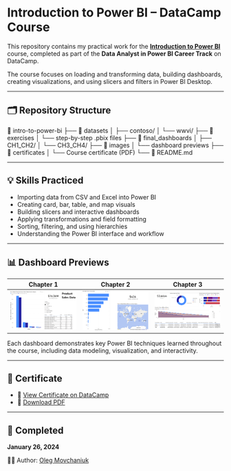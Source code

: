 # Introduction to Power BI – DataCamp Course

This repository contains my practical work for the **[Introduction to Power BI](https://app.datacamp.com/learn/courses/introduction-to-power-bi)** course, completed as part of the **Data Analyst in Power BI Career Track** on DataCamp.

The course focuses on loading and transforming data, building dashboards, creating visualizations, and using slicers and filters in Power BI Desktop.

---

## 🗂️ Repository Structure

📁 intro-to-power-bi
├── 📂 datasets
│   ├── contoso/
│   └── wwvi/
├── 📂 exercises
│   └── step-by-step .pbix files
├── 📂 final_dashboards
│   ├── CH1_CH2/
│   └── CH3_CH4/
├── 📂 images
│   └── dashboard previews
├── 📂 certificates
│   └── Course certificate (PDF)
└── 📄 README.md

---

## 💡 Skills Practiced

- Importing data from CSV and Excel into Power BI  
- Creating card, bar, table, and map visuals  
- Building slicers and interactive dashboards  
- Applying transformations and field formatting  
- Sorting, filtering, and using hierarchies  
- Understanding the Power BI interface and workflow  

---

## 📊 Dashboard Previews

| Chapter 1 | Chapter 2 | Chapter 3 |
|----------|-----------|-----------|
| ![CH1](images/ch1_dashboard.png) | ![CH2](images/ch2_dashboard.png) | ![CH3](images/ch3_dashboard.png) |

Each dashboard demonstrates key Power BI techniques learned throughout the course, including data modeling, visualization, and interactivity.

---

## 📄 Certificate

- 🔗 [View Certificate on DataCamp](https://www.datacamp.com/completed/statement-of-accomplishment/course/29743a9e36e286cdafac68f3cb639270bf4d85a5)  
- 📎 [Download PDF](./certificates/certificate-intro-to-power-bi.pdf)

---

## 📅 Completed

**January 26, 2024**

👨‍💻 Author: [Oleg Movchaniuk](https://github.com/movcha)
